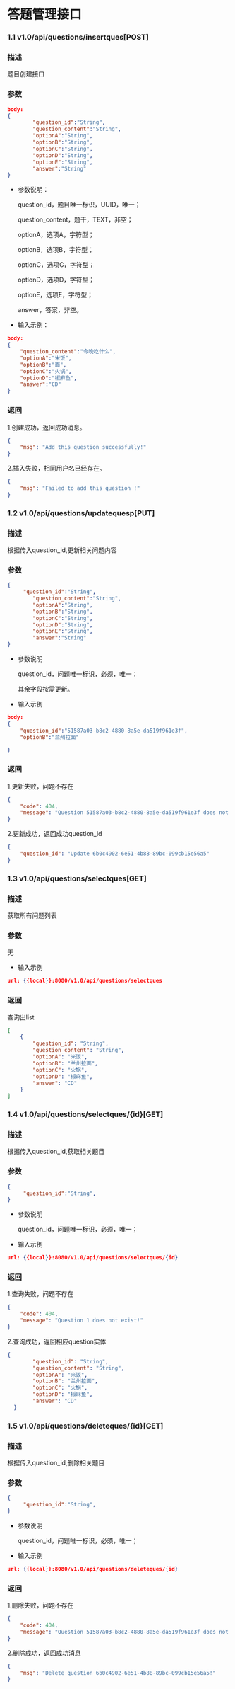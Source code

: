 # 答题管理接口

###  1.1  v1.0/api/questions/insertques[POST]

### 描述

题目创建接口

### 参数

```json
body:
{
        "question_id":"String",
        "question_content":"String",
        "optionA":"String",
        "optionB":"String",
        "optionC":"String",
        "optionD":"String",
        "optionE":"String",
        "answer":"String"
}
```

- 参数说明：

  question_id，题目唯一标识，UUID，唯一；

  question_content，题干，TEXT，非空；

  optionA，选项A，字符型；

  optionB，选项B，字符型；

  optionC，选项C，字符型；

  optionD，选项D，字符型；

  optionE，选项E，字符型；

  answer，答案，非空。

- 输入示例：

```json
body:
{
    "question_content":"今晚吃什么",
    "optionA":"米饭",
    "optionB":"面",
    "optionC":"火锅",
    "optionD":"椒麻鱼",
    "answer":"CD"
}
```

### 返回

1.创建成功，返回成功消息。

``` json
{
    "msg": "Add this question successfully!"
}
```

2.插入失败，相同用户名已经存在。

``` json
{
    "msg": "Failed to add this question !"
}
```



### 1.2  v1.0/api/questions/updatequesp[PUT]

### 描述

根据传入question_id,更新相关问题内容

### 参数

``` json
{
     "question_id":"String",
        "question_content":"String",
        "optionA":"String",
        "optionB":"String",
        "optionC":"String",
        "optionD":"String",
        "optionE":"String",
        "answer":"String"
}
```

- 参数说明

  question_id，问题唯一标识，必须，唯一；

  其余字段按需更新。

- 输入示例

``` json
body:
{
    "question_id":"51587a03-b8c2-4880-8a5e-da519f961e3f",
    "optionB":"兰州拉面"

}
```

### 返回

1.更新失败，问题不存在

``` json
{
    "code": 404,
    "message": "Question 51587a03-b8c2-4880-8a5e-da519f961e3f does not exist!"
}
```

2.更新成功，返回成功question_id

``` json
{
    "question_id": "Update 6b0c4902-6e51-4b88-89bc-099cb15e56a5"
}
```

### 1.3  v1.0/api/questions/selectques[GET]

### 描述

获取所有问题列表

### 参数

无

- 输入示例

``` json
url: {{local}}:8080/v1.0/api/questions/selectques
```

### 返回

查询出list<Question>

``` json
[
    {  
        "question_id": "String",
        "question_content": "String",
        "optionA": "米饭",
        "optionB": "兰州拉面",
        "optionC": "火锅",
        "optionD": "椒麻鱼",
        "answer": "CD"
    }
]
```



### 1.4   v1.0/api/questions/selectques/{id}[GET]

### 描述

根据传入question_id,获取相关题目

### 参数

``` json
{
     "question_id":"String",
}
```

- 参数说明

  question_id，问题唯一标识，必须，唯一；

- 输入示例

``` json
url: {{local}}:8080/v1.0/api/questions/selectques/{id}
```

### 返回

1.查询失败，问题不存在

``` json
{
    "code": 404,
    "message": "Question 1 does not exist!"
}
```

2.查询成功，返回相应question实体

``` json
{
        "question_id": "String",
        "question_content": "String",
        "optionA": "米饭",
        "optionB": "兰州拉面",
        "optionC": "火锅",
        "optionD": "椒麻鱼",
        "answer": "CD"
  }
```

### 1.5   v1.0/api/questions/deleteques/{id}[GET]

### 描述

根据传入question_id,删除相关题目

### 参数

``` json
{
     "question_id":"String",
}
```

- 参数说明

  question_id，问题唯一标识，必须，唯一；

- 输入示例

``` json
url: {{local}}:8080/v1.0/api/questions/deleteques/{id}
```

### 返回

1.删除失败，问题不存在

``` json
{
    "code": 404,
    "message": "Question 51587a03-b8c2-4880-8a5e-da519f961e3f does not exist!"
}
```

2.删除成功，返回成功消息

``` json
{
    "msg": "Delete question 6b0c4902-6e51-4b88-89bc-099cb15e56a5!"
}
```



